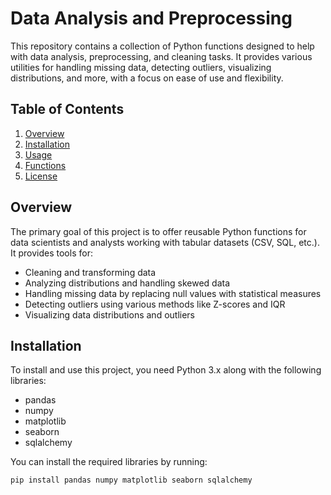 # Data Analysis and Preprocessing

This repository contains a collection of Python functions designed to help with data analysis, preprocessing, and cleaning tasks. It provides various utilities for handling missing data, detecting outliers, visualizing distributions, and more, with a focus on ease of use and flexibility.

## Table of Contents
1. [Overview](#overview)
2. [Installation](#installation)
3. [Usage](#usage)
4. [Functions](#functions)
5. [License](#license)

## Overview

The primary goal of this project is to offer reusable Python functions for data scientists and analysts working with tabular datasets (CSV, SQL, etc.). It provides tools for:
- Cleaning and transforming data
- Analyzing distributions and handling skewed data
- Handling missing data by replacing null values with statistical measures
- Detecting outliers using various methods like Z-scores and IQR
- Visualizing data distributions and outliers

## Installation

To install and use this project, you need Python 3.x along with the following libraries:
- pandas
- numpy
- matplotlib
- seaborn
- sqlalchemy

You can install the required libraries by running:

```bash
pip install pandas numpy matplotlib seaborn sqlalchemy
